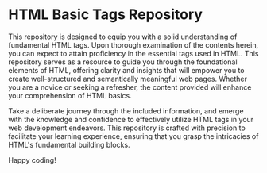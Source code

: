 # HTML Basic Tags Repository
This repository is designed to equip you with a solid understanding of fundamental HTML tags. Upon thorough examination of the contents herein, you can expect to attain proficiency in the essential tags used in HTML.
This repository serves as a resource to guide you through the foundational elements of HTML, offering clarity and insights that will empower you to create well-structured and semantically meaningful web pages. Whether you are a novice or seeking a refresher, the content provided will enhance your comprehension of HTML basics.

Take a deliberate journey through the included information, and emerge with the knowledge and confidence to effectively utilize HTML tags in your web development endeavors. This repository is crafted with precision to facilitate your learning experience, ensuring that you grasp the intricacies of HTML's fundamental building blocks.

Happy coding!
